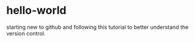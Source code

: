 # hello-world
starting
new to github and following this tutorial to better understand the version control.
